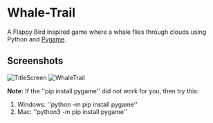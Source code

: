 # Whale-Trail
A Flappy Bird inspired game where a whale flies through clouds using Python and [Pygame](https://www.pygame.org).

## Screenshots
![TitleScreen](https://cdn.discordapp.com/attachments/885365409900027915/1008530824217509949/unknown.png)
![WhaleTrail](https://media.giphy.com/media/DRC7oiD8zDCG83mQp3/giphy.gif)


**Note:** If the ''pip install pygame'' did not work for you, then try this:
1. Windows:
  ''python -m pip install pygame'' 
2. Mac:
  ''python3 -m pip install pygame''
